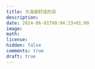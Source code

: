 ```yaml
---
title: 大海是舒适的床
description: 
date: 2024-06-01T00:04:23+01:00
image: 
math: 
license: 
hidden: false
comments: true
draft: true
---
```

